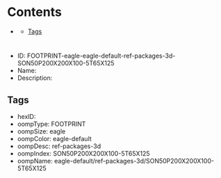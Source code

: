 



Contents
========

* [](#)
	* [Tags](#tags)

# 

- ID: FOOTPRINT-eagle-eagle-default-ref-packages-3d-SON50P200X200X100-5T65X125
- Name: 
- Description: 

## Tags

- hexID: 
- oompType: FOOTPRINT
- oompSize: eagle
- oompColor: eagle-default
- oompDesc: ref-packages-3d
- oompIndex: SON50P200X200X100-5T65X125
- oompName: eagle-default/ref-packages-3d/SON50P200X200X100-5T65X125
